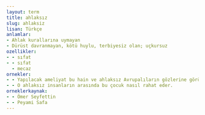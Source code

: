 ```yaml
---
layout: term
title: ahlaksız
slug: ahlaksiz
lisan: Türkçe
anlamlar:
- Ahlak kurallarına uymayan
- Dürüst davranmayan, kötü huylu, terbiyesiz olan; uçkursuz
ozellikler:
- - sıfat
- - sıfat
  - mecaz
ornekler:
- - Yapılacak ameliyat bu hain ve ahlaksız Avrupalıların gözlerine görünmemeliydi.
- - O ahlaksız insanların arasında bu çocuk nasıl rahat eder.
orneklerkaynak:
- - Ömer Seyfettin
- - Peyami Safa
---
```

